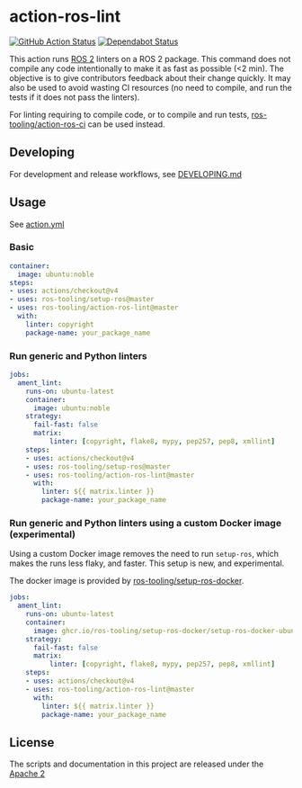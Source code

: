 # action-ros-lint

[![GitHub Action Status](https://github.com/ros-tooling/action-ros-lint/workflows/Test%20action-ros-lint/badge.svg)](https://github.com/ros-tooling/action-ros-lint)
[![Dependabot Status](https://api.dependabot.com/badges/status?host=github&repo=ros-tooling/action-ros-lint)](https://dependabot.com)

This action runs [ROS 2](https://index.ros.org/doc/ros/) linters on a ROS 2 package.
This command does not compile any code intentionally to make it as fast as possible (<2 min).
The objective is to give contributors feedback about their change quickly.
It may also be used to avoid wasting CI resources (no need to compile, and run the tests if it does not pass the linters).

For linting requiring to compile code, or to compile and run tests, [ros-tooling/action-ros-ci] can be used instead.

## Developing

For development and release workflows, see [DEVELOPING.md](DEVELOPING.md)

## Usage

See [action.yml](action.yml)

### Basic

```yaml
container:
  image: ubuntu:noble
steps:
- uses: actions/checkout@v4
- uses: ros-tooling/setup-ros@master
- uses: ros-tooling/action-ros-lint@master
  with:
    linter: copyright
    package-name: your_package_name
```

### Run generic and Python linters

```yaml
jobs:
  ament_lint:
    runs-on: ubuntu-latest
    container:
      image: ubuntu:noble
    strategy:
      fail-fast: false
      matrix:
          linter: [copyright, flake8, mypy, pep257, pep8, xmllint]
    steps:
    - uses: actions/checkout@v4
    - uses: ros-tooling/setup-ros@master
    - uses: ros-tooling/action-ros-lint@master
      with:
        linter: ${{ matrix.linter }}
        package-name: your_package_name
```

### Run generic and Python linters using a custom Docker image (experimental)

Using a custom Docker image removes the need to run `setup-ros`, which makes the
runs less flaky, and faster. This setup is new, and experimental.

The docker image is provided by [ros-tooling/setup-ros-docker].

```yaml
jobs:
  ament_lint:
    runs-on: ubuntu-latest
    container:
      image: ghcr.io/ros-tooling/setup-ros-docker/setup-ros-docker-ubuntu-noble-ros-jazzy-ros-base
    strategy:
      fail-fast: false
      matrix:
          linter: [copyright, flake8, mypy, pep257, pep8, xmllint]
    steps:
    - uses: actions/checkout@v4
    - uses: ros-tooling/action-ros-lint@master
      with:
        linter: ${{ matrix.linter }}
        package-name: your_package_name
```

## License

The scripts and documentation in this project are released under the [Apache 2](LICENSE)

[ros-tooling/action-ros-ci]: https://github.com/ros-tooling/action-ros-ci
[ros-tooling/setup-ros-docker]: https://github.com/ros-tooling/setup-ros-docker
